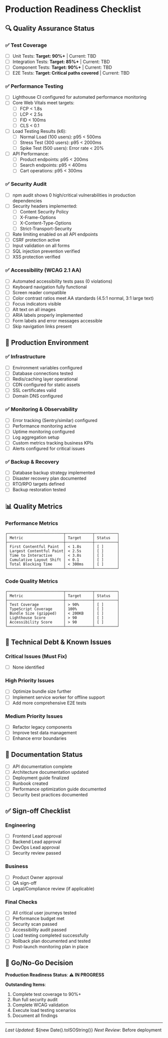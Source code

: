 # Production Readiness Checklist

## 🔍 Quality Assurance Status

### ✅ Test Coverage
- [ ] Unit Tests: **Target: 90%+** | Current: TBD
- [ ] Integration Tests: **Target: 85%+** | Current: TBD
- [ ] Component Tests: **Target: 90%+** | Current: TBD
- [ ] E2E Tests: **Target: Critical paths covered** | Current: TBD

### ✅ Performance Testing
- [ ] Lighthouse CI configured for automated performance monitoring
- [ ] Core Web Vitals meet targets:
  - [ ] FCP < 1.8s
  - [ ] LCP < 2.5s
  - [ ] FID < 100ms
  - [ ] CLS < 0.1
- [ ] Load Testing Results (k6):
  - [ ] Normal Load (100 users): p95 < 500ms
  - [ ] Stress Test (300 users): p95 < 2000ms
  - [ ] Spike Test (500 users): Error rate < 20%
- [ ] API Performance:
  - [ ] Product endpoints: p95 < 200ms
  - [ ] Search endpoints: p95 < 400ms
  - [ ] Cart operations: p95 < 300ms

### ✅ Security Audit
- [ ] npm audit shows 0 high/critical vulnerabilities in production dependencies
- [ ] Security headers implemented:
  - [ ] Content Security Policy
  - [ ] X-Frame-Options
  - [ ] X-Content-Type-Options
  - [ ] Strict-Transport-Security
- [ ] Rate limiting enabled on all API endpoints
- [ ] CSRF protection active
- [ ] Input validation on all forms
- [ ] SQL injection prevention verified
- [ ] XSS protection verified

### ✅ Accessibility (WCAG 2.1 AA)
- [ ] Automated accessibility tests pass (0 violations)
- [ ] Keyboard navigation fully functional
- [ ] Screen reader compatible
- [ ] Color contrast ratios meet AA standards (4.5:1 normal, 3:1 large text)
- [ ] Focus indicators visible
- [ ] Alt text on all images
- [ ] ARIA labels properly implemented
- [ ] Form labels and error messages accessible
- [ ] Skip navigation links present

## 🚀 Production Environment

### ✅ Infrastructure
- [ ] Environment variables configured
- [ ] Database connections tested
- [ ] Redis/caching layer operational
- [ ] CDN configured for static assets
- [ ] SSL certificates valid
- [ ] Domain DNS configured

### ✅ Monitoring & Observability
- [ ] Error tracking (Sentry/similar) configured
- [ ] Performance monitoring active
- [ ] Uptime monitoring configured
- [ ] Log aggregation setup
- [ ] Custom metrics tracking business KPIs
- [ ] Alerts configured for critical issues

### ✅ Backup & Recovery
- [ ] Database backup strategy implemented
- [ ] Disaster recovery plan documented
- [ ] RTO/RPO targets defined
- [ ] Backup restoration tested

## 📊 Quality Metrics

### Performance Metrics
```
┌─────────────────────────┬────────────┬──────────┐
│ Metric                  │ Target     │ Status   │
├─────────────────────────┼────────────┼──────────┤
│ First Contentful Paint  │ < 1.8s     │ [ ]      │
│ Largest Contentful Paint│ < 2.5s     │ [ ]      │
│ Time to Interactive     │ < 3.8s     │ [ ]      │
│ Cumulative Layout Shift │ < 0.1      │ [ ]      │
│ Total Blocking Time     │ < 300ms    │ [ ]      │
└─────────────────────────┴────────────┴──────────┘
```

### Code Quality Metrics
```
┌─────────────────────────┬────────────┬──────────┐
│ Metric                  │ Target     │ Status   │
├─────────────────────────┼────────────┼──────────┤
│ Test Coverage           │ > 90%      │ [ ]      │
│ TypeScript Coverage     │ 100%       │ [ ]      │
│ Bundle Size (gzipped)   │ < 200KB    │ [ ]      │
│ Lighthouse Score        │ > 90       │ [ ]      │
│ Accessibility Score     │ > 90       │ [ ]      │
└─────────────────────────┴────────────┴──────────┘
```

## 🔧 Technical Debt & Known Issues

### Critical Issues (Must Fix)
- [ ] None identified

### High Priority Issues
- [ ] Optimize bundle size further
- [ ] Implement service worker for offline support
- [ ] Add more comprehensive E2E tests

### Medium Priority Issues
- [ ] Refactor legacy components
- [ ] Improve test data management
- [ ] Enhance error boundaries

## 📝 Documentation Status

- [ ] API documentation complete
- [ ] Architecture documentation updated
- [ ] Deployment guide finalized
- [ ] Runbook created
- [ ] Performance optimization guide documented
- [ ] Security best practices documented

## ✅ Sign-off Checklist

### Engineering
- [ ] Frontend Lead approval
- [ ] Backend Lead approval
- [ ] DevOps Lead approval
- [ ] Security review passed

### Business
- [ ] Product Owner approval
- [ ] QA sign-off
- [ ] Legal/Compliance review (if applicable)

### Final Checks
- [ ] All critical user journeys tested
- [ ] Performance budget met
- [ ] Security scan passed
- [ ] Accessibility audit passed
- [ ] Load testing completed successfully
- [ ] Rollback plan documented and tested
- [ ] Post-launch monitoring plan in place

## 🎯 Go/No-Go Decision

**Production Readiness Status**: ⚠️ **IN PROGRESS**

**Outstanding Items**:
1. Complete test coverage to 90%+
2. Run full security audit
3. Complete WCAG validation
4. Execute load testing scenarios
5. Document all findings

---

*Last Updated*: ${new Date().toISOString()}
*Next Review*: Before deployment